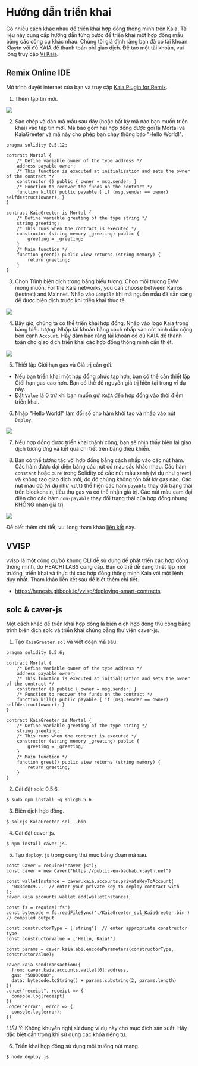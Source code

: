 # Hướng dẫn triển khai

Có nhiều cách khác nhau để triển khai hợp đồng thông minh trên Kaia. Tài liệu này cung cấp hướng dẫn từng bước để triển khai một hợp đồng mẫu bằng các công cụ khác nhau. Chúng tôi giả định rằng bạn đã có tài khoản Klaytn với đủ KAIA để thanh toán phí giao dịch. Để tạo một tài khoản, vui lòng truy cập [Ví Kaia](../../tools/wallets/kaia-wallet.md).

## Remix Online IDE <a id="remix-ide"></a>

Mở trình duyệt internet của bạn và truy cập [Kaia Plugin for Remix](https://ide.klaytn.foundation).

1. Thêm tập tin mới.

![](/img/build/smart-contracts/01_deployment_ide.png)

2. Sao chép và dán mã mẫu sau đây (hoặc bất kỳ mã nào bạn muốn triển khai) vào tập tin mới. Mã bao gồm hai hợp đồng được gọi là Mortal và KaiaGreeter và mã này cho phép bạn chạy thông báo "Hello World!".

```
pragma solidity 0.5.12;

contract Mortal {
    /* Define variable owner of the type address */
    address payable owner;
    /* This function is executed at initialization and sets the owner of the contract */
    constructor () public { owner = msg.sender; }
    /* Function to recover the funds on the contract */
    function kill() public payable { if (msg.sender == owner) selfdestruct(owner); }
}

contract KaiaGreeter is Mortal {
    /* Define variable greeting of the type string */
    string greeting;
    /* This runs when the contract is executed */
    constructor (string memory _greeting) public {
        greeting = _greeting;
    }
    /* Main function */
    function greet() public view returns (string memory) {
        return greeting;
    }
}
```

3. Chọn Trình biên dịch trong bảng biểu tượng. Chọn môi trường EVM mong muốn. For the Kaia networks, you can choose between Kairos (testnet) and Mainnet. Nhấp vào `Compile` khi mã nguồn mẫu đã sẵn sàng để được biên dịch trước khi triển khai thực tế.

![](/img/build/smart-contracts/02_deployment_compile.png)

4. Bây giờ, chúng ta có thể triển khai hợp đồng. Nhấp vào logo Kaia trong bảng biểu tượng. Nhập tài khoản bằng cách nhấp vào nút hình dấu cộng bên cạnh `Account`. Hãy đảm bảo rằng tài khoản có đủ KAIA để thanh toán cho giao dịch triển khai các hợp đồng thông minh cần thiết.

![](/img/build/smart-contracts/05_deployment_account.png)

5. Thiết lập Giới hạn gas và Giá trị cần gửi.

- Nếu bạn triển khai một hợp đồng phức tạp hơn, bạn có thể cần thiết lập Giới hạn gas cao hơn. Bạn có thể để nguyên giá trị hiện tại trong ví dụ này.
- Đặt `Value` là 0 trừ khi bạn muốn gửi `KAIA` đến hợp đồng vào thời điểm triển khai.

6. Nhập "Hello World!" làm đối số cho hàm khởi tạo và nhấp vào nút `Deploy`.

![](/img/build/smart-contracts/03_deployment_hello.png)

7. Nếu hợp đồng được triển khai thành công, bạn sẽ nhìn thấy biên lai giao dịch tương ứng và kết quả chi tiết trên bảng điều khiển.

8. Bạn có thể tương tác với hợp đồng bằng cách nhấp vào các nút hàm. Các hàm được đại diện bằng các nút có màu sắc khác nhau. Các hàm `constant` hoặc `pure` trong Solidity có các nút màu xanh (ví dụ như `greet`) và không tạo giao dịch mới, do đó chúng không tốn bất kỳ gas nào. Các nút màu đỏ (ví dụ như `kill`) thể hiện các hàm `payable` thay đổi trạng thái trên blockchain, tiêu thụ gas và có thể nhận giá trị. Các nút màu cam đại diện cho các hàm `non-payable` thay đổi trạng thái của hợp đồng nhưng KHÔNG nhận giá trị.

![](/img/build/smart-contracts/06_deployment_functions.png)

Để biết thêm chi tiết, vui lòng tham khảo [liên kết](../ide-and-tools/ide-and-tools.md) này.

## VVISP <a id="vvisp"></a>

vvisp là một công cụ/bộ khung CLI dễ sử dụng để phát triển các hợp đồng thông minh, do HEACHI LABS cung cấp. Bạn có thể dễ dàng thiết lập môi trường, triển khai và thực thi các hợp đồng thông minh Kaia với một lệnh duy nhất. Tham khảo liên kết sau để biết thêm chi tiết.

- https://henesis.gitbook.io/vvisp/deploying-smart-contracts

## solc & caver-js <a id="solc-caver-js"></a>

Một cách khác để triển khai hợp đồng là biên dịch hợp đồng thủ công bằng trình biên dịch solc và triển khai chúng bằng thư viện caver-js.

1. Tạo `KaiaGreeter.sol` và viết đoạn mã sau.

```
pragma solidity 0.5.6;

contract Mortal {
    /* Define variable owner of the type address */
    address payable owner;
    /* This function is executed at initialization and sets the owner of the contract */
    constructor () public { owner = msg.sender; }
    /* Function to recover the funds on the contract */
    function kill() public payable { if (msg.sender == owner) selfdestruct(owner); }
}

contract KaiaGreeter is Mortal {
    /* Define variable greeting of the type string */
    string greeting;
    /* This runs when the contract is executed */
    constructor (string memory _greeting) public {
        greeting = _greeting;
    }
    /* Main function */
    function greet() public view returns (string memory) {
        return greeting;
    }
}
```

2. Cài đặt solc 0.5.6.

```
$ sudo npm install -g solc@0.5.6
```

3. Biên dịch hợp đồng.

```
$ solcjs KaiaGreeter.sol --bin
```

4. Cài đặt caver-js.

```
$ npm install caver-js.
```

5. Tạo `deploy.js` trong cùng thư mục bằng đoạn mã sau.

```
const Caver = require("caver-js");
const caver = new Caver("https://public-en-baobab.klaytn.net")

const walletInstance = caver.kaia.accounts.privateKeyToAccount(
  '0x3de0c9...' // enter your private key to deploy contract with
);
caver.kaia.accounts.wallet.add(walletInstance);

const fs = require('fs')
const bytecode = fs.readFileSync('./KaiaGreeter_sol_KaiaGreeter.bin') // compiled output

const constructorType = ['string']  // enter appropriate constructor type
const constructorValue = ['Hello, Kaia!']

const params = caver.kaia.abi.encodeParameters(constructorType, constructorValue);

caver.kaia.sendTransaction({
  from: caver.kaia.accounts.wallet[0].address,
  gas: "50000000",
  data: bytecode.toString() + params.substring(2, params.length)
})
.once("receipt", receipt => {
  console.log(receipt)
})
.once("error", error => {
  console.log(error);
})
```

_LƯU Ý_: Không khuyến nghị sử dụng ví dụ này cho mục đích sản xuất. Hãy đặc biệt cẩn trọng khi sử dụng các khóa riêng tư.

6. Triển khai hợp đồng sử dụng môi trường nút mạng.

```
$ node deploy.js
```
